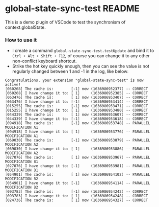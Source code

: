 # global-state-sync-test README

This is a demo plugin of VSCode to test the synchronism of context.globalState.

### How to use it

- I create a command `global-state-sync-test.testUpdate` and bind it to `Ctrl + Alt + Shift + F12`, of course you can change it to any other non-conflict keyboard shortcut.
- Strike the hot key quickly enough, then you can see the value is not regularly changed between 1 and -1 in the log, like below:
```
Congratulations, your extension "global-state-sync-test" is now active!
[060268] The cache is:        [-1] now (1636986952377) -- CORRECT
[060268] I have change it to: [ 1]     (1636986952385) -- CORRECT
[063476] The cache is:        [ 1] now (1636986953407) -- CORRECT
[063476] I have change it to: [-1]     (1636986953414) -- CORRECT
[015255] The cache is:        [-1] now (1636986953471) -- CORRECT
[015255] I have change it to: [ 1]     (1636986953480) -- CORRECT
[044339] The cache is:        [ 1] now (1636986953607) -- CORRECT
[044339] I have change it to: [-1]     (1636986953618) -- CORRECT
[094918] The cache is:        [-1] now (1636986953748) -- PARALLEL MODIFICATION A1
[094918] I have change it to: [ 1]     (1636986953776) -- PARALLEL MODIFICATION A1
[069030] The cache is:        [-1] now (1636986953879) -- PARALLEL MODIFICATION A2
[069030] I have change it to: [ 1]     (1636986953886) -- PARALLEL MODIFICATION A2
[027076] The cache is:        [ 1] now (1636986953967) -- PARALLEL MODIFICATION B1
[027076] I have change it to: [-1]     (1636986953981) -- PARALLEL MODIFICATION B1
[054901] The cache is:        [ 1] now (1636986954102) -- PARALLEL MODIFICATION B2
[054901] I have change it to: [-1]     (1636986954114) -- PARALLEL MODIFICATION B2
[093783] The cache is:        [-1] now (1636986954242) -- CORRECT
[093783] I have change it to: [ 1]     (1636986954248) -- CORRECT
[024736] The cache is:        [ 1] now (1636986954327) -- CORRECT
```
